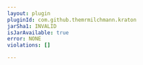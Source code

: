 ```yaml
---
layout: plugin
pluginId: com.github.themrmilchmann.kraton
jarSha1: INVALID
isJarAvailable: true
error: NONE
violations: []

---
```

